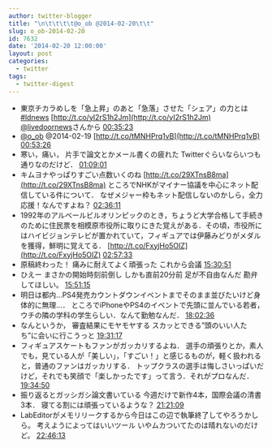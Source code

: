 ```yaml
---
author: twitter-blogger
title: "\n\t\t\t\t@o_ob @2014-02-20\t\t"
slug: o_ob-2014-02-20
id: 7632
date: '2014-02-20 12:00:00'
layout: post
categories:
  - twitter
tags:
  - twitter-digest
---
```


*   東京チカラめしを「急上昇」のあと「急落」させた「シェア」の力とは [#ldnews](https://twitter.com/search?q=%23ldnews&src=hash) [http://t.co/yI2rS1h2Jm](http://t.co/yI2rS1h2Jm) [@livedoornews](https://twitter.com/livedoornews)さんから [00:35:23](https://twitter.com/o_ob/statuses/436162104471478272)
*   [@o_ob](https://twitter.com/o_ob) @2014-02-19 [http://t.co/tMNHPrq1vB](http://t.co/tMNHPrq1vB) [00:53:26](https://twitter.com/o_ob/statuses/436166644629393408)
*   寒い，痛い， 片手で論文とかメール書くの疲れた Twitterぐらいならいつも通りなのだけど． [01:09:01](https://twitter.com/o_ob/statuses/436170565523472384)
*   キムヨナやっぱりすごい点数いくのね [http://t.co/29XTnsB8ma](http://t.co/29XTnsB8ma) ところでNHKがマイナー協議を中心にネット配信している件について． なぜメジャー枠もネット配信しないのかしら，全力応援！なんですよね？ [02:36:11](https://twitter.com/o_ob/statuses/436192502555484161)
*   1992年のアルベールビルオリンピックのとき，ちょうど大学合格して手続きのために住民票を相模原市役所に取りにきた覚えがある．その頃，市役所にはハイビジョンテレビが置かれていて，フィギュアでは伊藤みどりがメダルを獲得，鮮明に覚えてる． [http://t.co/FxyjHo5OIZ](http://t.co/FxyjHo5OIZ) [02:57:33](https://twitter.com/o_ob/statuses/436197879971975169)
*   原稿終わった！ 痛みに耐えてよく頑張った これから会議 [15:30:51](https://twitter.com/o_ob/statuses/436387453780254722)
*   ひえー まさかの開始時刻前倒し しかも直前20分前 足が不自由なんだ 勘弁してほしい。 [15:51:15](https://twitter.com/o_ob/statuses/436392587193118721)
*   明日は都内…PS4発売カウントダウンイベントまでそのまま並びたいけど身体的に無理…． ところでiPhoneやPS4のイベントで先頭に並んでいる若者，ウチの隣の学科の学生らしい．なんて勤勉なんだ． [18:02:36](https://twitter.com/o_ob/statuses/436425644725903360)
*   なんというか， 審査結果にモヤモヤする スカッとできる”頭のいい人たち”に会いに行こうっと [19:31:17](https://twitter.com/o_ob/statuses/436447961900261377)
*   フィギュアスケートもファンがガッカリするよね． 選手の頑張りとか，素人でも，見ている人が「美しい」，「すごい！」と感じるものが，軽く扱われると，普通のファンはガッカリする． トップクラスの選手は悔しさいっぱいだけど，それでも笑顔で「楽しかったです」って言う．それがプロなんだ． [19:34:50](https://twitter.com/o_ob/statuses/436448854586580992)
*   振り返るとガッシガシ論文書いている 今週だけで新作4本，国際会議の清書3本． 寝てる割には頑張っているような？ [21:21:09](https://twitter.com/o_ob/statuses/436475609389096960)
*   LabEditorがメモリリークするから今日はこの辺で執筆終了してやろうかしら。 考えようによってはいいツール いやムカついてたのは晴れないのだけど。 [22:46:13](https://twitter.com/o_ob/statuses/436497016277831680)